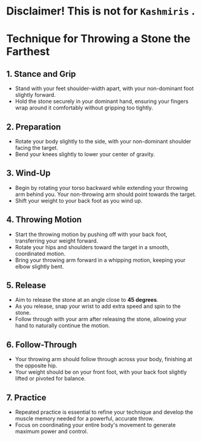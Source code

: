 # Disclaimer! This is not for `Kashmiris` .

# Technique for Throwing a Stone the Farthest

## 1. Stance and Grip
- Stand with your feet shoulder-width apart, with your non-dominant foot slightly forward.
- Hold the stone securely in your dominant hand, ensuring your fingers wrap around it comfortably without gripping too tightly.

## 2. Preparation
- Rotate your body slightly to the side, with your non-dominant shoulder facing the target.
- Bend your knees slightly to lower your center of gravity.

## 3. Wind-Up
- Begin by rotating your torso backward while extending your throwing arm behind you. Your non-throwing arm should point towards the target.
- Shift your weight to your back foot as you wind up.

## 4. Throwing Motion
- Start the throwing motion by pushing off with your back foot, transferring your weight forward.
- Rotate your hips and shoulders toward the target in a smooth, coordinated motion.
- Bring your throwing arm forward in a whipping motion, keeping your elbow slightly bent.

## 5. Release
- Aim to release the stone at an angle close to **45 degrees**.
- As you release, snap your wrist to add extra speed and spin to the stone.
- Follow through with your arm after releasing the stone, allowing your hand to naturally continue the motion.

## 6. Follow-Through
- Your throwing arm should follow through across your body, finishing at the opposite hip.
- Your weight should be on your front foot, with your back foot slightly lifted or pivoted for balance.

## 7. Practice
- Repeated practice is essential to refine your technique and develop the muscle memory needed for a powerful, accurate throw.
- Focus on coordinating your entire body's movement to generate maximum power and control.
